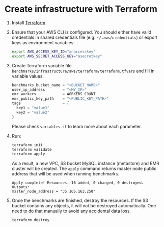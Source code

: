 # Create infrastructure with Terraform

1. Install [Terraform](https://learn.hashicorp.com/tutorials/terraform/install-cli?in=terraform/aws-get-started).
2. Ensure that your AWS CLI is configured. You should either have valid credentials in shared credentials file (e.g. `~/.aws/credentials`)
   or export keys as environment variables:
   ```bash
   export AWS_ACCESS_KEY_ID="anaccesskey"
   export AWS_SECRET_ACCESS_KEY="asecretkey"
   ```

3. Create Terraform variable file `benchmarks/infrastructure/aws/terraform/terraform.tfvars` and fill in variable values.
    ```tf
    benchmarks_bucket_name = "<BUCKET_NAME>"
    user_ip_address        = "<MY_IP>"
    emr_workers            = WORKERS_COUNT
    emr_public_key_path    = "<PUBLIC_KEY_PATH>"
    tags                   = {
      key1 = "value1"
      key2 = "value2"
    }
    ```
   Please check `variables.tf` to learn more about each parameter.

4. Run:
    ```bash
    terraform init
    terraform validate
    terraform apply
    ```
   As a result, a new VPC, S3 bucket MySQL instance (metastore) and EMR cluster will be created.
   The `apply` command returns master node public address that will be used when running benchmarks.
   ```
   Apply complete! Resources: 16 added, 0 changed, 0 destroyed.
   Outputs:
   master_node_address = "35.165.163.250"
   ```

5. Once the benchmarks are finished, destroy the resources. If the S3 bucket contains any objects, it will not be
   destroyed automatically. One need to do that manually to avoid any accidental data loss.
    ```bash
    terraform destroy
    ```
